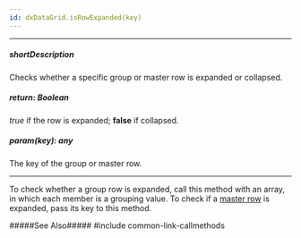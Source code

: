 ```yaml
---
id: dxDataGrid.isRowExpanded(key)
---
```

---
##### shortDescription
Checks whether a specific group or master row is expanded or collapsed.

##### return: Boolean
*true* if the row is expanded; **false** if collapsed.

##### param(key): any
The key of the group or master row.

---
To check whether a group row is expanded, call this method with an array, in which each member is a grouping value. To check if a [master row](/api-reference/10%20UI%20Widgets/dxDataGrid/1%20Configuration/masterDetail/masterDetail.md '/Documentation/ApiReference/UI_Widgets/dxDataGrid/Configuration/masterDetail/') is expanded, pass its key to this method.

#####See Also#####
#include common-link-callmethods